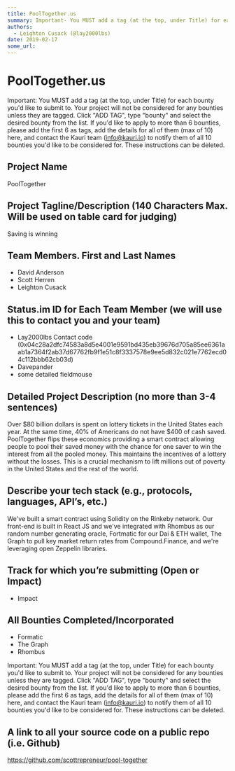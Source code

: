 ```yaml
---
title: PoolTogether.us
summary: Important- You MUST add a tag (at the top, under Title) for each bounty youd like to submit to. Your project will not be considered for any bounties unless they are tagged. Click ADD TAG, type bounty and select the desired bounty from the list. If youd like to apply to more than 6 bounties, please add the first 6 as tags, add the details for all of them (max of 10) here, and contact the Kauri team (info@kauri.io) to notify them of all 10 bounties youd like to be considered for. These instruction
authors:
  - Leighton Cusack (@lay2000lbs)
date: 2019-02-17
some_url: 
---
```


# PoolTogether.us



Important: You MUST add a tag (at the top, under Title) for each bounty you'd like to submit to. Your project will not be considered for any bounties unless they are tagged. Click "ADD TAG", type  "bounty" and select the desired bounty from the list. If you'd like to apply to more than 6 bounties, please add the first 6 as tags, add the details for all of them (max of 10) here, and contact the Kauri team (info@kauri.io) to notify them of all 10 bounties you'd like to be considered for. These instructions can be deleted.

## Project Name
PoolTogether 

## Project Tagline/Description (140 Characters Max. Will be used on table card for judging)
Saving is winning 


## Team Members. First and Last Names
- David Anderson 
- Scott Herren
- Leighton Cusack 


## Status.im ID for Each Team Member (we will use this to contact you and your team)
- Lay2000lbs Contact code (0x04c28a2dfc74583a8d5e4001e9591bd435eb39676d705a85ee6361aab1a7364f2ab37d67762fb9f1e51c8f3337578e9ee5d832c021e7762ecd04c112bbb62cb03d)  
- Davepander
- some detailed fieldmouse 

## Detailed Project Description (no more than 3-4 sentences)
Over $80 billion dollars is spent on lottery tickets in the United States each year. At the same time, 40% of Americans do not have $400 of cash saved. PoolTogether flips these economics providing a smart contract allowing people to pool their saved money with the chance for one saver to win the interest from all the pooled money. This maintains the incentives of a lottery without the losses. This is a crucial mechanism to lift millions out of poverty in the United States and the rest of the world.

## Describe your tech stack (e.g., protocols, languages, API’s, etc.)
We've built a smart contract using Solidity on the Rinkeby network. Our front-end is built in React JS and we've integrated with Rhombus as our random number generating oracle, Fortmatic for our Dai & ETH wallet, The Graph to pull key market return rates from Compound.Finance, and we're leveraging open Zeppelin libraries. 

## Track for which you’re submitting (Open or Impact)
- Impact

## All Bounties Completed/Incorporated
- Formatic 
- The Graph 
- Rhombus

Important: You MUST add a tag (at the top, under Title) for each bounty you'd like to submit to. Your project will not be considered for any bounties unless they are tagged. Click "ADD TAG", type  "bounty" and select the desired bounty from the list. If you'd like to apply to more than 6 bounties, please add the first 6 as tags, add the details for all of them (max of 10) here, and contact the Kauri team (info@kauri.io) to notify them of all 10 bounties you'd like to be considered for. These instructions can be deleted.

## A link to all your source code on a public repo (i.e. Github)
https://github.com/scottrepreneur/pool-together





